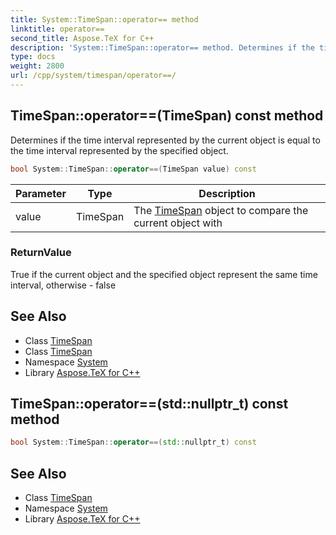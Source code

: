 ```yaml
---
title: System::TimeSpan::operator== method
linktitle: operator==
second_title: Aspose.TeX for C++
description: 'System::TimeSpan::operator== method. Determines if the time interval represented by the current object is equal to the time interval represented by the specified object in C++.'
type: docs
weight: 2800
url: /cpp/system/timespan/operator==/
---
```

## TimeSpan::operator==(TimeSpan) const method


Determines if the time interval represented by the current object is equal to the time interval represented by the specified object.

```cpp
bool System::TimeSpan::operator==(TimeSpan value) const
```


| Parameter | Type | Description |
| --- | --- | --- |
| value | TimeSpan | The [TimeSpan](../) object to compare the current object with |

### ReturnValue

True if the current object and the specified object represent the same time interval, otherwise - false

## See Also

* Class [TimeSpan](../)
* Class [TimeSpan](../)
* Namespace [System](../../)
* Library [Aspose.TeX for C++](../../../)
## TimeSpan::operator==(std::nullptr_t) const method




```cpp
bool System::TimeSpan::operator==(std::nullptr_t) const
```

## See Also

* Class [TimeSpan](../)
* Namespace [System](../../)
* Library [Aspose.TeX for C++](../../../)
